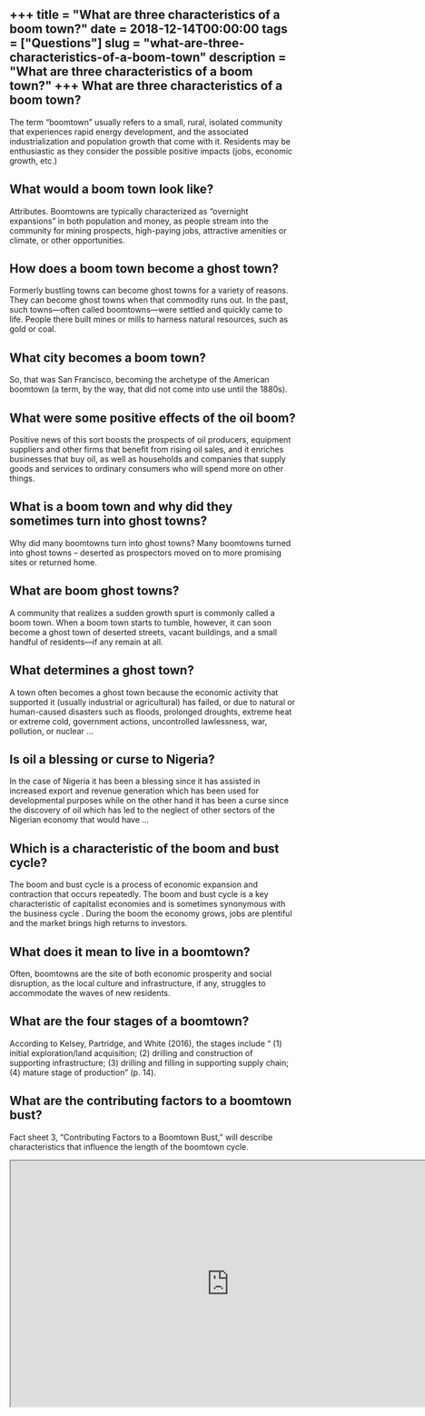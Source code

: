 +++
title = "What are three characteristics of a boom town?"
date = 2018-12-14T00:00:00
tags = ["Questions"]
slug = "what-are-three-characteristics-of-a-boom-town"
description = "What are three characteristics of a boom town?"
+++
What are three characteristics of a boom town?
----------------------------------------------

The term “boomtown” usually refers to a small, rural, isolated community that experiences rapid energy development, and the associated industrialization and population growth that come with it. Residents may be enthusiastic as they consider the possible positive impacts (jobs, economic growth, etc.)

What would a boom town look like?
---------------------------------

Attributes. Boomtowns are typically characterized as “overnight expansions” in both population and money, as people stream into the community for mining prospects, high-paying jobs, attractive amenities or climate, or other opportunities.

How does a boom town become a ghost town?
-----------------------------------------

Formerly bustling towns can become ghost towns for a variety of reasons. They can become ghost towns when that commodity runs out. In the past, such towns—often called boomtowns—were settled and quickly came to life. People there built mines or mills to harness natural resources, such as gold or coal.

What city becomes a boom town?
------------------------------

So, that was San Francisco, becoming the archetype of the American boomtown (a term, by the way, that did not come into use until the 1880s).

What were some positive effects of the oil boom?
------------------------------------------------

Positive news of this sort boosts the prospects of oil producers, equipment suppliers and other firms that benefit from rising oil sales, and it enriches businesses that buy oil, as well as households and companies that supply goods and services to ordinary consumers who will spend more on other things.

What is a boom town and why did they sometimes turn into ghost towns?
---------------------------------------------------------------------

Why did many boomtowns turn into ghost towns? Many boomtowns turned into ghost towns – deserted as prospectors moved on to more promising sites or returned home.

What are boom ghost towns?
--------------------------

A community that realizes a sudden growth spurt is commonly called a boom town. When a boom town starts to tumble, however, it can soon become a ghost town of deserted streets, vacant buildings, and a small handful of residents—if any remain at all.

What determines a ghost town?
-----------------------------

A town often becomes a ghost town because the economic activity that supported it (usually industrial or agricultural) has failed, or due to natural or human-caused disasters such as floods, prolonged droughts, extreme heat or extreme cold, government actions, uncontrolled lawlessness, war, pollution, or nuclear …

Is oil a blessing or curse to Nigeria?
--------------------------------------

In the case of Nigeria it has been a blessing since it has assisted in increased export and revenue generation which has been used for developmental purposes while on the other hand it has been a curse since the discovery of oil which has led to the neglect of other sectors of the Nigerian economy that would have …

Which is a characteristic of the boom and bust cycle?
-----------------------------------------------------

The boom and bust cycle is a process of economic expansion and contraction that occurs repeatedly. The boom and bust cycle is a key characteristic of capitalist economies and is sometimes synonymous with the business cycle . During the boom the economy grows, jobs are plentiful and the market brings high returns to investors.

What does it mean to live in a boomtown?
----------------------------------------

Often, boomtowns are the site of both economic prosperity and social disruption, as the local culture and infrastructure, if any, struggles to accommodate the waves of new residents.

What are the four stages of a boomtown?
---------------------------------------

According to Kelsey, Partridge, and White (2016), the stages include “ (1) initial exploration/land acquisition; (2) drilling and construction of supporting infrastructure; (3) drilling and filling in supporting supply chain; (4) mature stage of production” (p. 14).

What are the contributing factors to a boomtown bust?
-----------------------------------------------------

Fact sheet 3, “Contributing Factors to a Boomtown Bust,” will describe characteristics that influence the length of the boomtown cycle.

<iframe allow="accelerometer; autoplay; clipboard-write; encrypted-media; gyroscope; picture-in-picture" allowfullscreen="" class="__youtube_prefs__  epyt-is-override  no-lazyload" data-no-lazy="1" data-origheight="433" data-origwidth="770" data-skipgform_ajax_framebjll="" height="433" id="_ytid_21160" loading="lazy" src="https://www.youtube.com/embed/WAGlaJfK_EA?enablejsapi=1&autoplay=0&cc_load_policy=0&cc_lang_pref=&iv_load_policy=1&loop=0&modestbranding=0&rel=1&fs=1&playsinline=0&autohide=2&theme=dark&color=red&controls=1&" title="YouTube player" width="770"></iframe>